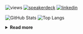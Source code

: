 ![views](https://komarev.com/ghpvc/?username=chck&color=blueviolet)
[![speakerdeck](https://img.shields.io/badge/Speaker_Deck-chck-8a2be2?style=flat-square&logo=speaker-deck)](https://speakerdeck.com/chck)
[![linkedin](https://img.shields.io/badge/LinkedIn-chck-8a2be2?style=flat-square&logo=linkedin)](https://www.linkedin.com/in/chck/)

<p align="left"> 
  <img alt="GitHub Stats" align="center" height="150" src="https://github-readme-stats-nine-umber-51.vercel.app/api?username=chck&count_private=true&show_icons=true&hide_title=true&theme=buefy" />
  <img alt="Top Langs" align="center" height="150" src="https://github-readme-stats-nine-umber-51.vercel.app/api/top-langs/?username=chck&layout=compact&count_private=true&show_icons=true&hide_title=true&theme=buefy" />
</p>

<details>
  <summary><b>Read more</b></summary>
  <br>

  <!--START_SECTION:waka-->
**🐱 My GitHub Data** 

> 📦 88.5 kB Used in GitHub's Storage 
 > 
> 🏆 552 Contributions in the Year 2024
 > 
> 💼 Opted to Hire
 > 
> 📜 133 Public Repositories 
 > 
> 🔑 23 Private Repositories 
 > 
**I'm a Night 🦉** 

```text
🌞 Morning                938 commits         ███░░░░░░░░░░░░░░░░░░░░░░   13.66 % 
🌆 Daytime                2191 commits        ████████░░░░░░░░░░░░░░░░░   31.90 % 
🌃 Evening                1991 commits        ███████░░░░░░░░░░░░░░░░░░   28.99 % 
🌙 Night                  1748 commits        ██████░░░░░░░░░░░░░░░░░░░   25.45 % 
```
📅 **I'm Most Productive on Thursday** 

```text
Monday                   1347 commits        █████░░░░░░░░░░░░░░░░░░░░   19.61 % 
Tuesday                  1079 commits        ████░░░░░░░░░░░░░░░░░░░░░   15.71 % 
Wednesday                1128 commits        ████░░░░░░░░░░░░░░░░░░░░░   16.42 % 
Thursday                 1629 commits        ██████░░░░░░░░░░░░░░░░░░░   23.72 % 
Friday                   688 commits         ███░░░░░░░░░░░░░░░░░░░░░░   10.02 % 
Saturday                 415 commits         ██░░░░░░░░░░░░░░░░░░░░░░░   06.04 % 
Sunday                   582 commits         ██░░░░░░░░░░░░░░░░░░░░░░░   08.47 % 
```


📊 **This Week I Spent My Time On** 

```text
💬 Programming Languages: 
TypeScript               5 mins              █████████████░░░░░░░░░░░░   50.97 % 
Git                      4 mins              ███████████░░░░░░░░░░░░░░   43.24 % 
gitconfig                0 secs              █░░░░░░░░░░░░░░░░░░░░░░░░   05.79 % 

🔥 Editors: 
WebStorm                 5 mins              █████████████░░░░░░░░░░░░   50.97 % 
Neovim                   5 mins              ████████████░░░░░░░░░░░░░   49.03 % 
```

**I Mostly Code in Python** 

```text
Python                   44 repos            ████████░░░░░░░░░░░░░░░░░   33.59 % 
Jupyter Notebook         19 repos            ████░░░░░░░░░░░░░░░░░░░░░   14.50 % 
Rust                     7 repos             █░░░░░░░░░░░░░░░░░░░░░░░░   05.34 % 
TypeScript               6 repos             █░░░░░░░░░░░░░░░░░░░░░░░░   04.58 % 
Astro                    1 repo              ░░░░░░░░░░░░░░░░░░░░░░░░░   00.76 % 
```



**Timeline**

![Lines of Code chart](https://raw.githubusercontent.com/chck/chck/main/assets/bar_graph.png)


 Last Updated on 2024-12-02 02:05 UTC
<!--END_SECTION:waka-->
</details>

